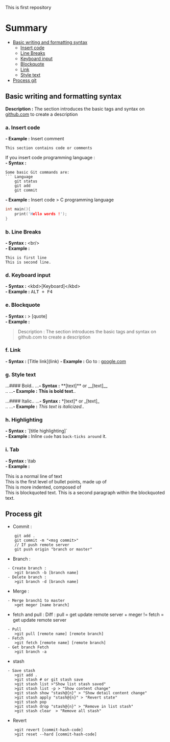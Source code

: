 This is first repository 

# Summary

- [Basic writing and formatting syntax](#Basic-writing-and-formatting-syntax)
	- [Insert code](#a-Insert-code)
	- [Line Breaks](#b-Line-Breaks)
	- [Keyboard input](#d-Keyboard-input)
	- [Blockquote](#e-Blockquote)
	- [Link](#f-Link)
	- [Style text](#g-Style-text)
- [Process git](#Process-git)


## Basic writing and formatting syntax ##
**Description :** The section introduces the basic tags and syntax on [github.com](https//github.com) to create a description 

### a. Insert code 
**- Example :** Insert comment 
```
This section contains code or comments
```
If you insert code programming language :<br/>
**- Syntax :** <br/>
```
Some basic Git commands are:
``` Language
	git status
	git add
	git commit
```

**- Example :** Insert code > C programming language
```C
int main(){
    print('Hello words !');
}
```


### b. Line Breaks
**- Syntax :** \<br/> <br/>
**- Example :**

```
This is first line 
This is second line.
```

### d. Keyboard input
**- Syntax :** \<kbd>[Keyboard]\</kbd> <br/>
**- Example :**
<kbd>ALT + F4</kbd> 

### e. Blockquote
**- Syntax :** \> [quote] <br/>
**- Example :**
> Description : The section introduces the basic tags and syntax on github.com to create a description


### f. Link
**- Syntax :** \[Title link](link)
**- Example :** Go to : [google.com](https://google.com) 

### g. Style text
...#### Bold..
...**- Syntax :** \**[text]**  or \__[text]__<br/>..
...**- Example :** **This is bold text**..

...#### Italic..
...**- Syntax :** \*[text]* or \_[text]_ <br/>..
...**- Example :** *This text is italicized*..

### h. Highlighting
**- Syntax :** \`[title highlighting]\` <br/>
**- Example :** Inline `code` has `back-ticks around` it.


### i. Tab
**- Syntax :** \tab <br/>
**- Example :** 

This is a normal line of text<br/>
	This is the first level of bullet points, made up of <br/>
This is more indented, composed of <br/>
This is blockquoted text.
This is a second paragraph within the blockquoted text.

## Process git

- Commit :
```
	git add . 
	git commit -m "<msg commit>"
	// If push remote server 
	git push origin "branch or master"
```
- Branch :
```
 - Create branch :
	>git branch -b [branch name] 
 - Delete branch :
	>git branch -d [branch name]
```
- Merge  :
```
 - Merge branch1 to master
	>get meger [name branch]
```
- fetch and pull :
Diff : pull = get update remote server + meger != fetch  = get update remote server
```
 - Pull 
	>git pull [remote name] [remote branch]
 - Fetch 
	>git fetch [remote name] [remote branch]
 - Get branch Fetch 
	>git branch -a 
```

- stash
```
 - Save stash 
	>git add .
	>git stash # or git stash save
	>git stash list >"Show list stash saved"
	>git stash list -p > "Show content change"
	>git stash show "stash@{n}" > "Show detail content change"
	>git stash apply "stash@{n}" > "Revert state"
	>git stash pop 
	>git stash drop "stash@{n}" > "Remove in list stash"
	>git stash clear  > "Remove all stash"
```
- Revert
```	
	>git revert [commit-hash-code]
	>git reset --hard [commit-hash-code]
```
